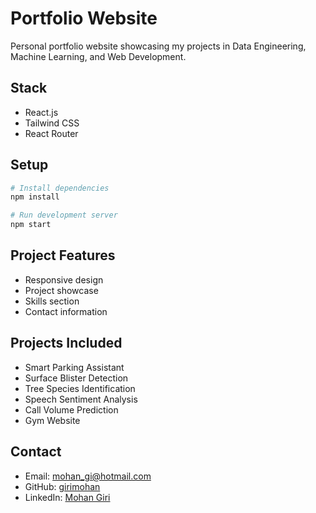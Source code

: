 # Portfolio Website

Personal portfolio website showcasing my projects in Data Engineering, Machine Learning, and Web Development.

## Stack
- React.js
- Tailwind CSS
- React Router

## Setup

```bash
# Install dependencies
npm install

# Run development server
npm start
```

## Project Features
- Responsive design
- Project showcase
- Skills section
- Contact information

## Projects Included
- Smart Parking Assistant
- Surface Blister Detection
- Tree Species Identification
- Speech Sentiment Analysis
- Call Volume Prediction
- Gym Website

## Contact
- Email: mohan_gi@hotmail.com
- GitHub: [girimohan](https://github.com/girimohan)
- LinkedIn: [Mohan Giri](https://www.linkedin.com/in/mohan-giri-37b87a186/)